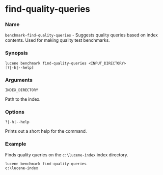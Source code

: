 ﻿# find-quality-queries

### Name

`benchmark-find-quality-queries` - Suggests quality queries based on index contents. Used for making quality test benchmarks.

### Synopsis

<code>lucene benchmark find-quality-queries \<INPUT_DIRECTORY> [?|-h|--help]</code>

### Arguments

`INDEX_DIRECTORY`

Path to the index.

### Options

`?|-h|--help`

Prints out a short help for the command.

### Example

Finds quality queries on the `c:\lucene-index` index directory.

<code>lucene benchmark find-quality-queries c:\lucene-index</code>
